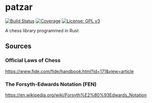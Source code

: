 # patzar
[![Build Status](https://travis-ci.org/samdouble/patzar.svg?branch=master)](https://travis-ci.org/samdouble/patzar)
[![Coverage](http://codecov.io/github/samdouble/patzar/coverage.svg?branch=master)](http://codecov.io/github/samdouble/patzar?branch=master)
[![License: GPL v3](https://img.shields.io/badge/License-GPLv3-blue.svg)](https://www.gnu.org/licenses/gpl-3.0)

A chess library programmed in Rust

## Sources
### Official Laws of Chess
https://www.fide.com/fide/handbook.html?id=171&view=article

### The Forsyth-Edwards Notation (FEN)
https://en.wikipedia.org/wiki/Forsyth%E2%80%93Edwards_Notation
